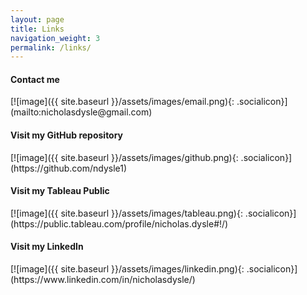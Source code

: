 ```yaml
---
layout: page
title: Links
navigation_weight: 3
permalink: /links/
---
```


<h4> Contact me </h4>
[![image]({{ site.baseurl }}/assets/images/email.png){: .socialicon}](mailto:nicholasdysle@gmail.com)
<br>
<h4> Visit my GitHub repository </h4>
[![image]({{ site.baseurl }}/assets/images/github.png){: .socialicon}](https://github.com/ndysle1)
<br>
<h4> Visit my Tableau Public </h4>
[![image]({{ site.baseurl }}/assets/images/tableau.png){: .socialicon}](https://public.tableau.com/profile/nicholas.dysle#!/)
<br>
<h4> Visit my LinkedIn </h4>
[![image]({{ site.baseurl }}/assets/images/linkedin.png){: .socialicon}](https://www.linkedin.com/in/nicholasdysle/)